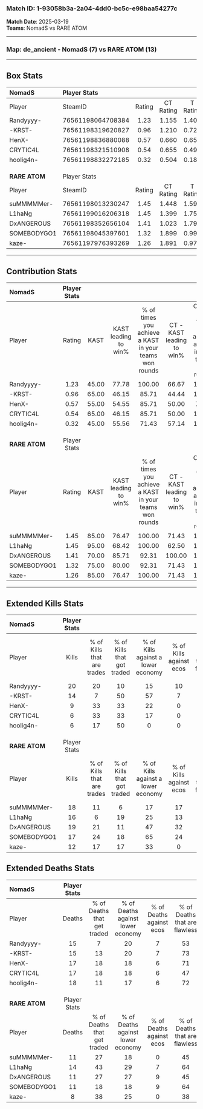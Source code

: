 ### Match ID: 1-93058b3a-2a04-4dd0-bc5c-e98baa54277c  
**Match Date**: 2025-03-19  
**Teams**: NomadS vs RARE ATOM  

---  

### **Map**: de_ancient - NomadS (7) vs RARE ATOM (13)  
---  

## Box Stats  

| **NomadS**    | Player Stats      |        |           |          |       |       |       |         |        |      |     |
| :- | :- | :-: | :-: | :-: | :-: | :-: | :-: | :-: | :-: | :-: | :-: |
| Player        | SteamID           | Rating | CT Rating | T Rating | KAST  |  ADR  | Kills | Assists | Deaths | K/D  | HS% |
| Randyyyy-     | 76561198064708384 |  1.23  |   1.155   |  1.404   | 45.00 | 110.4 |  20   |    4    |   15   | 1.33 | 60  |
| -KRST-        | 76561198319620827 |  0.96  |   1.210   |  0.723   | 65.00 | 59.6  |  14   |    6    |   15   | 0.93 | 35  |
| HenX-         | 76561198836880088 |  0.57  |   0.660   |  0.655   | 55.00 | 48.2  |   9   |    4    |   17   | 0.53 | 33  |
| CRYTIC4L      | 76561198321510908 |  0.54  |   0.655   |  0.494   | 65.00 | 54.0  |   6   |    4    |   17   | 0.35 | 83  |
| hoolig4n-     | 76561198832272185 |  0.32  |   0.504   |  0.180   | 45.00 | 41.1  |   6   |    4    |   18   | 0.33 | 83  |
|               |                   |        |           |          |       |       |       |         |        |      |     |
|               |                   |        |           |          |       |       |       |         |        |      |     |
|               |                   |        |           |          |       |       |       |         |        |      |     |
| **RARE ATOM** | Player Stats      |        |           |          |       |       |       |         |        |      |     |
| Player        | SteamID           | Rating | CT Rating | T Rating | KAST  |  ADR  | Kills | Assists | Deaths | K/D  | HS% |
| suMMMMMer-    | 76561198013230247 |  1.45  |   1.448   |  1.595   | 85.00 | 87.0  |  18   |    2    |   11   | 1.64 | 55  |
| L1haNg        | 76561199016206318 |  1.45  |   1.399   |  1.755   | 95.00 | 103.6 |  16   |    9    |   14   | 1.14 | 75  |
| DxANGEROUS    | 76561198352656104 |  1.41  |   1.023   |  1.798   | 70.00 | 92.6  |  19   |    2    |   11   | 1.73 | 63  |
| SOMEBODYGO1   | 76561198045397601 |  1.32  |   1.899   |  0.990   | 75.00 | 78.1  |  17   |    4    |   11   | 1.55 | 47  |
| kaze-         | 76561197976393269 |  1.26  |   1.891   |  0.974   | 85.00 | 66.8  |  12   |   11    |   8    | 1.50 | 58  |
---  

## Contribution Stats  

| **NomadS**    | Player Stats |       |                      |                                                        |                           |                                                             |                          |                                                            |
| :- | :-: | :-: | :-: | :-: | :-: | :-: | :-: | :-: |
| Player        |    Rating    | KAST  | KAST leading to win% | % of times you achieve a KAST in your teams won rounds | CT - KAST leading to win% | CT - % of times you achieve a KAST in your teams won rounds | T - KAST leading to win% | T - % of times you achieve a KAST in your teams won rounds |
| Randyyyy-     |     1.23     | 45.00 |        77.78         |                         100.00                         |           66.67           |                           100.00                            |          100.00          |                           100.00                           |
| -KRST-        |     0.96     | 65.00 |        46.15         |                         85.71                          |           44.44           |                           100.00                            |          50.00           |                           66.67                            |
| HenX-         |     0.57     | 55.00 |        54.55         |                         85.71                          |           50.00           |                            75.00                            |          60.00           |                           100.00                           |
| CRYTIC4L      |     0.54     | 65.00 |        46.15         |                         85.71                          |           50.00           |                           100.00                            |          40.00           |                           66.67                            |
| hoolig4n-     |     0.32     | 45.00 |        55.56         |                         71.43                          |           57.14           |                           100.00                            |          50.00           |                           33.33                            |
|               |              |       |                      |                                                        |                           |                                                             |                          |                                                            |
|               |              |       |                      |                                                        |                           |                                                             |                          |                                                            |
|               |              |       |                      |                                                        |                           |                                                             |                          |                                                            |
| **RARE ATOM** | Player Stats |       |                      |                                                        |                           |                                                             |                          |                                                            |
| Player        |    Rating    | KAST  | KAST leading to win% | % of times you achieve a KAST in your teams won rounds | CT - KAST leading to win% | CT - % of times you achieve a KAST in your teams won rounds | T - KAST leading to win% | T - % of times you achieve a KAST in your teams won rounds |
| suMMMMMer-    |     1.45     | 85.00 |        76.47         |                         100.00                         |           71.43           |                           100.00                            |          80.00           |                           100.00                           |
| L1haNg        |     1.45     | 95.00 |        68.42         |                         100.00                         |           62.50           |                           100.00                            |          72.73           |                           100.00                           |
| DxANGEROUS    |     1.41     | 70.00 |        85.71         |                         92.31                          |          100.00           |                           100.00                            |          77.78           |                           87.50                            |
| SOMEBODYGO1   |     1.32     | 75.00 |        80.00         |                         92.31                          |           71.43           |                           100.00                            |          87.50           |                           87.50                            |
| kaze-         |     1.26     | 85.00 |        76.47         |                         100.00                         |           71.43           |                           100.00                            |          80.00           |                           100.00                           |
---  

## Extended Kills Stats  

| **NomadS**    | Player Stats |                            |                            |                                    |                         |                              |                                 |                                       |                    |           |
| :- | :-: | :-: | :-: | :-: | :-: | :-: | :-: | :-: | :-: | :-: |
| Player        |    Kills     | % of Kills that are trades | % of Kills that got traded | % of Kills against a lower economy | % of Kills against ecos | % of Kills that are flawless | % of Kills that are close duels | % of Kills that are assisted by flash | Pistol Round Kills | AWP Kills |
| Randyyyy-     |      20      |             20             |             10             |                 15                 |           10            |              35              |                5                |                   5                   |         4          |     0     |
| -KRST-        |      14      |             7              |             50             |                 57                 |            7            |              71              |               21                |                   0                   |         0          |     0     |
| HenX-         |      9       |             33             |             33             |                 22                 |            0            |              56              |                0                |                   0                   |         1          |     0     |
| CRYTIC4L      |      6       |             33             |             33             |                 17                 |            0            |              50              |                0                |                  17                   |         1          |     0     |
| hoolig4n-     |      6       |             17             |             50             |                 0                  |            0            |              50              |                0                |                   0                   |         1          |     0     |
|               |              |                            |                            |                                    |                         |                              |                                 |                                       |                    |           |
|               |              |                            |                            |                                    |                         |                              |                                 |                                       |                    |           |
|               |              |                            |                            |                                    |                         |                              |                                 |                                       |                    |           |
| **RARE ATOM** | Player Stats |                            |                            |                                    |                         |                              |                                 |                                       |                    |           |
| Player        |    Kills     | % of Kills that are trades | % of Kills that got traded | % of Kills against a lower economy | % of Kills against ecos | % of Kills that are flawless | % of Kills that are close duels | % of Kills that are assisted by flash | Pistol Round Kills | AWP Kills |
| suMMMMMer-    |      18      |             11             |             6              |                 17                 |           17            |              50              |                0                |                  11                   |         3          |     0     |
| L1haNg        |      16      |             6              |             19             |                 25                 |           13            |              69              |                0                |                   0                   |         2          |     0     |
| DxANGEROUS    |      19      |             21             |             11             |                 47                 |           32            |              68              |               16                |                  11                   |         1          |     0     |
| SOMEBODYGO1   |      17      |             24             |             18             |                 65                 |           24            |              59              |                6                |                  18                   |         1          |     0     |
| kaze-         |      12      |             17             |             17             |                 33                 |            0            |              67              |                0                |                   0                   |         1          |     0     |
## Extended Deaths Stats  

| **NomadS**    | Player Stats |                             |                                   |                          |                               |                            |                           |               |
| :- | :-: | :-: | :-: | :-: | :-: | :-: | :-: | :-: |
| Player        |    Deaths    | % of Deaths that get traded | % of Deaths against lower economy | % of Deaths against ecos | % of Deaths that are flawless | % of Deaths that are close | % of Deaths while blinded | Deaths to AWP |
| Randyyyy-     |      15      |              7              |                20                 |            7             |              53               |             7              |             7             |       0       |
| -KRST-        |      15      |             13              |                20                 |            7             |              73               |             7              |             7             |       0       |
| HenX-         |      17      |             18              |                18                 |            6             |              71               |             0              |             6             |       0       |
| CRYTIC4L      |      17      |             18              |                18                 |            6             |              47               |             12             |             6             |       0       |
| hoolig4n-     |      18      |             11              |                17                 |            6             |              72               |             0              |            17             |       0       |
|               |              |                             |                                   |                          |                               |                            |                           |               |
|               |              |                             |                                   |                          |                               |                            |                           |               |
|               |              |                             |                                   |                          |                               |                            |                           |               |
| **RARE ATOM** | Player Stats |                             |                                   |                          |                               |                            |                           |               |
| Player        |    Deaths    | % of Deaths that get traded | % of Deaths against lower economy | % of Deaths against ecos | % of Deaths that are flawless | % of Deaths that are close | % of Deaths while blinded | Deaths to AWP |
| suMMMMMer-    |      11      |             27              |                18                 |            0             |              45               |             9              |             0             |       0       |
| L1haNg        |      14      |             43              |                29                 |            7             |              64               |             14             |             0             |       0       |
| DxANGEROUS    |      11      |             27              |                27                 |            9             |              45               |             0              |             0             |       0       |
| SOMEBODYGO1   |      11      |             18              |                18                 |            9             |              64               |             0              |            18             |       0       |
| kaze-         |      8       |             38              |                25                 |            0             |              38               |             13             |             0             |       0       |
